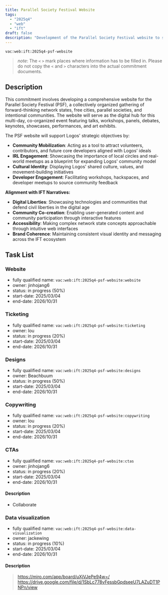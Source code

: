 ```yaml
---
title: Parallel Society Festival Website
tags:
  - "2025q4"
  - "web"
  - "ift"
draft: false
description: "Development of the Parallel Society Festival website to showcase the network state future gathering and support Logos community building objectives."
---
```


`vac:web:ift:2025q4-psf-website`

> *note*: The `<` `>` mark places where information has to be filled in. Please do not copy the `<` and `>` characters into the actual commitment documents.

## Description

This commitment involves developing a comprehensive website for the Parallel Society Festival (PSF), a collectively organized gathering of forward-thinking network states, free cities, parallel societies, and intentional communities. The website will serve as the digital hub for this multi-day, co-organized event featuring talks, workshops, panels, debates, keynotes, showcases, performances, and art exhibits.

The PSF website will support Logos' strategic objectives by:
- **Community Mobilization**: Acting as a tool to attract volunteers, contributors, and future core developers aligned with Logos' ideals
- **IRL Engagement**: Showcasing the importance of local circles and real-world meetups as a blueprint for expanding Logos' community model
- **Cultural Identity**: Displaying Logos' shared culture, values, and movement-building initiatives
- **Developer Engagement**: Facilitating workshops, hackspaces, and developer meetups to source community feedback

**Alignment with IFT Narratives:**
- **Digital Liberties**: Showcasing technologies and communities that defend civil liberties in the digital age
- **Community Co-creation**: Enabling user-generated content and community participation through interactive features
- **Accessibility**: Making complex network state concepts approachable through intuitive web interfaces
- **Brand Coherence**: Maintaining consistent visual identity and messaging across the IFT ecosystem


## Task List

### Website

* fully qualified name: `vac:web:ift:2025q4-psf-website:website`
* owner: jinhojang6
* status: in progress (50%)
* start-date: 2025/03/04
* end-date: 2026/10/31

### Ticketing

* fully qualified name: `vac:web:ift:2025q4-psf-website:ticketing`
* owner: lou
* status: in progress (20%)
* start-date: 2025/03/04
* end-date: 2026/10/31

### Designs

* fully qualified name: `vac:web:ift:2025q4-psf-website:designs`
* owner: Beachbuum
* status: in progress (50%)
* start-date: 2025/03/04
* end-date: 2026/10/31

### Copywriting

* fully qualified name: `vac:web:ift:2025q4-psf-website:copywriting`
* owner: lou
* status: in progress (20%)
* start-date: 2025/03/04
* end-date: 2026/10/31

### CTAs

* fully qualified name: `vac:web:ift:2025q4-psf-website:ctas`
* owner: jinhojang6
* status: in progress (20%)
* start-date: 2025/03/04
* end-date: 2026/10/31

#### Description

- Collaborate

### Data visualization

* fully qualified name: `vac:web:ift:2025q4-psf-website:data-visualization`
* owner: jackewing
* status: in progress (10%)
* start-date: 2025/03/04
* end-date: 2026/10/31

#### Description

> https://miro.com/app/board/uXjVJePe94w=/
> https://drive.google.com/file/d/1SbLc778vFessbGpdseeU7LAZuDT1PNPn/view